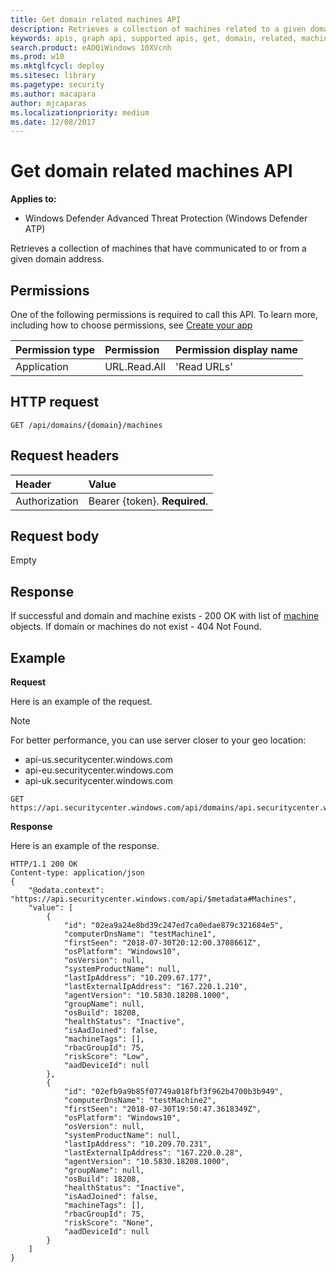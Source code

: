 ```yaml
---
title: Get domain related machines API
description: Retrieves a collection of machines related to a given domain address.
keywords: apis, graph api, supported apis, get, domain, related, machines
search.product: eADQiWindows 10XVcnh
ms.prod: w10
ms.mktglfcycl: deploy
ms.sitesec: library
ms.pagetype: security
ms.author: macapara
author: mjcaparas
ms.localizationpriority: medium
ms.date: 12/08/2017
---
```


# Get domain related machines API

**Applies to:**

- Windows Defender Advanced Threat Protection (Windows Defender ATP)



Retrieves a collection of machines that have communicated to or from a given domain address.

## Permissions
One of the following permissions is required to call this API. To learn more, including how to choose permissions, see [Create your app](exposed-apis-windows-defender-advanced-threat-protection-new.md#create-an-app)

Permission type |	Permission	|	Permission display name
:---|:---|:---
Application |	URL.Read.All |	'Read URLs'

## HTTP request
```
GET /api/domains/{domain}/machines
```

## Request headers

Header | Value 
:---|:---
Authorization | Bearer {token}. **Required**.


## Request body
Empty

## Response
If successful and domain and machine exists - 200 OK with list of [machine](machine-windows-defender-advanced-threat-protection-new.md) objects.
If domain or machines do not exist - 404 Not Found.


## Example

**Request**

Here is an example of the request.

>[!NOTE]
>For better performance, you can use server closer to your geo location:
> - api-us.securitycenter.windows.com
> - api-eu.securitycenter.windows.com
> - api-uk.securitycenter.windows.com


```
GET https://api.securitycenter.windows.com/api/domains/api.securitycenter.windows.com/machines
```

**Response**

Here is an example of the response.


```
HTTP/1.1 200 OK
Content-type: application/json
{
    "@odata.context": "https://api.securitycenter.windows.com/api/$metadata#Machines",
    "value": [
        {
            "id": "02ea9a24e8bd39c247ed7ca0edae879c321684e5",
            "computerDnsName": "testMachine1",
            "firstSeen": "2018-07-30T20:12:00.3708661Z",
            "osPlatform": "Windows10",
            "osVersion": null,
            "systemProductName": null,
            "lastIpAddress": "10.209.67.177",
            "lastExternalIpAddress": "167.220.1.210",
            "agentVersion": "10.5830.18208.1000",
            "groupName": null,
            "osBuild": 18208,
            "healthStatus": "Inactive",
            "isAadJoined": false,
            "machineTags": [],
            "rbacGroupId": 75,
            "riskScore": "Low",
            "aadDeviceId": null
        },
        {
            "id": "02efb9a9b85f07749a018fbf3f962b4700b3b949",
            "computerDnsName": "testMachine2",
            "firstSeen": "2018-07-30T19:50:47.3618349Z",
            "osPlatform": "Windows10",
            "osVersion": null,
            "systemProductName": null,
            "lastIpAddress": "10.209.70.231",
            "lastExternalIpAddress": "167.220.0.28",
            "agentVersion": "10.5830.18208.1000",
            "groupName": null,
            "osBuild": 18208,
            "healthStatus": "Inactive",
            "isAadJoined": false,
            "machineTags": [],
            "rbacGroupId": 75,
            "riskScore": "None",
            "aadDeviceId": null
        }    
	]
}
```
